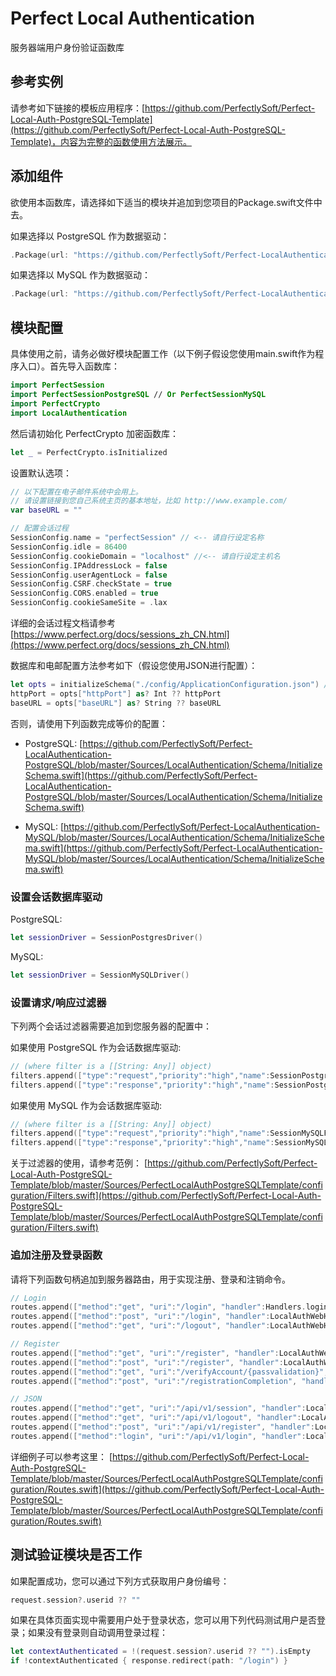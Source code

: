 # Perfect Local Authentication

服务器端用户身份验证函数库

## 参考实例

请参考如下链接的模板应用程序：[https://github.com/PerfectlySoft/Perfect-Local-Auth-PostgreSQL-Template](https://github.com/PerfectlySoft/Perfect-Local-Auth-PostgreSQL-Template)，内容为完整的函数使用方法展示。

## 添加组件

欲使用本函数库，请选择如下适当的模块并追加到您项目的Package.swift文件中去。

如果选择以 PostgreSQL 作为数据驱动：

``` swift
.Package(url: "https://github.com/PerfectlySoft/Perfect-LocalAuthentication-PostgreSQL.git", majorVersion: 3)
```

如果选择以 MySQL 作为数据驱动：

``` swift
.Package(url: "https://github.com/PerfectlySoft/Perfect-LocalAuthentication-MySQL.git", majorVersion: 3)
```

## 模块配置

具体使用之前，请务必做好模块配置工作（以下例子假设您使用main.swift作为程序入口）。首先导入函数库：

``` swift
import PerfectSession
import PerfectSessionPostgreSQL // Or PerfectSessionMySQL
import PerfectCrypto
import LocalAuthentication
```

然后请初始化 PerfectCrypto 加密函数库：

``` swift
let _ = PerfectCrypto.isInitialized
```

设置默认选项：

``` swift
// 以下配置在电子邮件系统中会用上。
// 请设置链接到您自己系统主页的基本地址，比如 http://www.example.com/
var baseURL = ""

// 配置会话过程
SessionConfig.name = "perfectSession" // <-- 请自行设定名称
SessionConfig.idle = 86400
SessionConfig.cookieDomain = "localhost" //<-- 请自行设定主机名
SessionConfig.IPAddressLock = false
SessionConfig.userAgentLock = false
SessionConfig.CSRF.checkState = true
SessionConfig.CORS.enabled = true
SessionConfig.cookieSameSite = .lax
```

详细的会话过程文档请参考 [https://www.perfect.org/docs/sessions_zh_CN.html](https://www.perfect.org/docs/sessions_zh_CN.html)

数据库和电邮配置方法参考如下（假设您使用JSON进行配置）：

``` swift
let opts = initializeSchema("./config/ApplicationConfiguration.json") // <-- 该JSON文件包含数据库和邮件配置信息
httpPort = opts["httpPort"] as? Int ?? httpPort
baseURL = opts["baseURL"] as? String ?? baseURL
```

否则，请使用下列函数完成等价的配置：

* PostgreSQL: [https://github.com/PerfectlySoft/Perfect-LocalAuthentication-PostgreSQL/blob/master/Sources/LocalAuthentication/Schema/InitializeSchema.swift](https://github.com/PerfectlySoft/Perfect-LocalAuthentication-PostgreSQL/blob/master/Sources/LocalAuthentication/Schema/InitializeSchema.swift)

* MySQL: [https://github.com/PerfectlySoft/Perfect-LocalAuthentication-MySQL/blob/master/Sources/LocalAuthentication/Schema/InitializeSchema.swift](https://github.com/PerfectlySoft/Perfect-LocalAuthentication-MySQL/blob/master/Sources/LocalAuthentication/Schema/InitializeSchema.swift)

### 设置会话数据库驱动

PostgreSQL: 

``` swift
let sessionDriver = SessionPostgresDriver()
```

MySQL: 

``` swift
let sessionDriver = SessionMySQLDriver()
```

### 设置请求/响应过滤器

下列两个会话过滤器需要追加到您服务器的配置中：

如果使用 PostgreSQL 作为会话数据库驱动:

``` swift
// (where filter is a [[String: Any]] object)
filters.append(["type":"request","priority":"high","name":SessionPostgresFilter.filterAPIRequest])
filters.append(["type":"response","priority":"high","name":SessionPostgresFilter.filterAPIResponse])
```

如果使用 MySQL 作为会话数据库驱动:

``` swift
// (where filter is a [[String: Any]] object)
filters.append(["type":"request","priority":"high","name":SessionMySQLFilter.filterAPIRequest])
filters.append(["type":"response","priority":"high","name":SessionMySQLFilter.filterAPIResponse])
```

关于过滤器的使用，请参考范例： [https://github.com/PerfectlySoft/Perfect-Local-Auth-PostgreSQL-Template/blob/master/Sources/PerfectLocalAuthPostgreSQLTemplate/configuration/Filters.swift](https://github.com/PerfectlySoft/Perfect-Local-Auth-PostgreSQL-Template/blob/master/Sources/PerfectLocalAuthPostgreSQLTemplate/configuration/Filters.swift)

### 追加注册及登录函数

请将下列函数句柄追加到服务器路由，用于实现注册、登录和注销命令。

``` swift
// Login
routes.append(["method":"get", "uri":"/login", "handler":Handlers.login]) // simply a serving of the login GET
routes.append(["method":"post", "uri":"/login", "handler":LocalAuthWebHandlers.login])
routes.append(["method":"get", "uri":"/logout", "handler":LocalAuthWebHandlers.logout])

// Register
routes.append(["method":"get", "uri":"/register", "handler":LocalAuthWebHandlers.register])
routes.append(["method":"post", "uri":"/register", "handler":LocalAuthWebHandlers.registerPost])
routes.append(["method":"get", "uri":"/verifyAccount/{passvalidation}", "handler":LocalAuthWebHandlers.registerVerify])
routes.append(["method":"post", "uri":"/registrationCompletion", "handler":LocalAuthWebHandlers.registerCompletion])

// JSON
routes.append(["method":"get", "uri":"/api/v1/session", "handler":LocalAuthJSONHandlers.session])
routes.append(["method":"get", "uri":"/api/v1/logout", "handler":LocalAuthJSONHandlers.logout])
routes.append(["method":"post", "uri":"/api/v1/register", "handler":LocalAuthJSONHandlers.register])
routes.append(["method":"login", "uri":"/api/v1/login", "handler":LocalAuthJSONHandlers.login])
```

详细例子可以参考这里： [https://github.com/PerfectlySoft/Perfect-Local-Auth-PostgreSQL-Template/blob/master/Sources/PerfectLocalAuthPostgreSQLTemplate/configuration/Routes.swift](https://github.com/PerfectlySoft/Perfect-Local-Auth-PostgreSQL-Template/blob/master/Sources/PerfectLocalAuthPostgreSQLTemplate/configuration/Routes.swift)

## 测试验证模块是否工作

如果配置成功，您可以通过下列方式获取用户身份编号：

``` swift
request.session?.userid ?? ""
```

如果在具体页面实现中需要用户处于登录状态，您可以用下列代码测试用户是否登录；如果没有登录则自动调用登录过程：

``` swift
let contextAuthenticated = !(request.session?.userid ?? "").isEmpty
if !contextAuthenticated { response.redirect(path: "/login") }
```